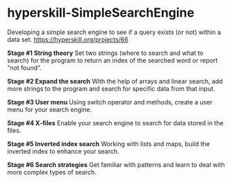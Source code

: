 # hyperskill-SimpleSearchEngine
Developing a simple search engine to see if a query exists (or not) within a data set. https://hyperskill.org/projects/66

**Stage #1 String theory**
Set two strings (where to search and what to search) for the program to return an index of the searched word or report “not found”.

**Stage #2 Expand the search**
With the help of arrays and linear search, add more strings to the program and search for specific data from that input. 

**Stage #3 User menu**
Using switch operator and methods, create a user menu for your search engine.

**Stage #4 X-files**
Enable your search engine to search for data stored in the files.

**Stage #5 Inverted index search**
Working with lists and maps, build the inverted index to enhance your search.

**Stage #6 Search strategies**
Get familiar with patterns and learn to deal with more complex types of search.
